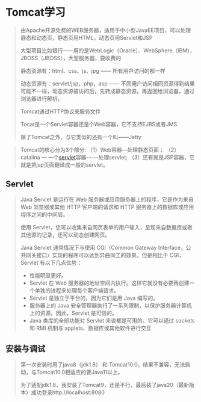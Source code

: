 # Tomcat学习

> 由Apache开源免费的WEB服务器，适用于中小型JavaEE项目，可以处理静态和动态页，静态页用HTML，动态页用Servlet和JSP
>
> 大型项目比如银行——用的是WebLogic（Oracle）、WebSphere（IBM）、JBOSS（JBOSS），大型服务器，要收费的
>
> 静态资源有：html、css、js、jpg —— 所有用户访问的都一样
>
> 动态资源有：servlet/jsp，php，asp —— 不同用户访问相同资源得到结果可能不一样，动态资源被访问后，先转成静态资源，再返回给浏览器，通过浏览器进行解析。
>
> Tomcat通过HTTP协议来服务文件
>
> Tocat是一个Servlet容器还是个Web容器，它不支持EJBS或者JMS
>
> 除了Tomcat之外，与它类似的还有一个叫——Jetty

> Tomcat的核心分为3个部分:
> （1）Web容器—处理静态页面；
> （2）catalina — 一个[servlet](https://so.csdn.net/so/search?q=servlet&spm=1001.2101.3001.7020)容器-----处理servlet;
> （3）还有就是JSP容器，它就是把jsp页面翻译成一般的servlet。

## Servlet

> Java Servlet 是运行在 Web 服务器或应用服务器上的程序，它是作为来自 Web 浏览器或其他 HTTP 客户端的请求和 HTTP 服务器上的数据库或应用程序之间的中间层。
>
> 使用 Servlet，您可以收集来自网页表单的用户输入，呈现来自数据库或者其他源的记录，还可以动态创建网页。
>
> Java Servlet 通常情况下与使用 CGI（Common Gateway Interface，公共网关接口）实现的程序可以达到异曲同工的效果。但是相比于 CGI，Servlet 有以下几点优势：
>
> - 性能明显更好。
> - Servlet 在 Web 服务器的地址空间内执行。这样它就没有必要再创建一个单独的进程来处理每个客户端请求。
> - Servlet 是独立于平台的，因为它们是用 Java 编写的。
> - 服务器上的 Java 安全管理器执行了一系列限制，以保护服务器计算机上的资源。因此，Servlet 是可信的。
> - Java 类库的全部功能对 Servlet 来说都是可用的。它可以通过 sockets 和 RMI 机制与 applets、数据库或其他软件进行交互





## 安装与调试

> 第一次安装时用了java8（jdk1.8） 和 Tomcat10.0，结果不兼容，无法启动，与Tomcat10.0相适应的要Java11以上。
>
> 为了适配jdk1.8，我安装了Tomcat9，还是不行，最后装了java20（最新版本）成功登录http://localhost:8080
